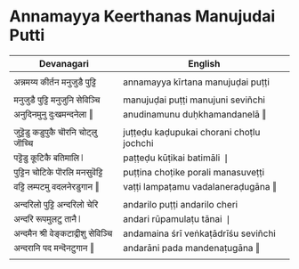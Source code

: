 # Annamayya Keerthanas Manujudai Putti

| Devanagari | English |
| ------ | ------ |
|  |  |
| अन्नमय्य कीर्तन मनुजुडै पुट्टि   | annamayya kīrtana manujuḍai puṭṭi   |
|  |  |
| मनुजुडै पुट्टि मनुजुनि सेविञ्चि   | manujuḍai puṭṭi manujuni seviñchi   |
| अनुदिनमुनु दुःखमन्दनेला ‖   | anudinamunu duḥkhamandanelā ‖   |
|  |  |
| जुट्टॆडु कडुपुकै चॊरनि चोट्लु जॊच्चि   | juṭṭeḍu kaḍupukai chorani choṭlu jochchi   |
| पट्टॆडु कूटिकै बतिमालि ❘   | paṭṭeḍu kūṭikai batimāli ❘   |
| पुट्टिन चोटिके पॊरलि मनसुवॆट्टि   | puṭṭina choṭike porali manasuveṭṭi   |
| वट्टि लम्पटमु वदलनेरडुगान ‖   | vaṭṭi lampaṭamu vadalaneraḍugāna ‖   |
|  |  |
| अन्दरिलो पुट्टि अन्दरिलो चेरि   | andarilo puṭṭi andarilo cheri   |
| अन्दरि रूपमुलटु तानै ❘   | andari rūpamulaṭu tānai ❘   |
| अन्दमैन श्री वेङ्कटाद्रीशु सेविञ्चि   | andamaina śrī veṅkaṭādrīśu seviñchi   |
| अन्दरानि पद मन्दॆनटुगान ‖   | andarāni pada mandenaṭugāna ‖   |
|  |  |
